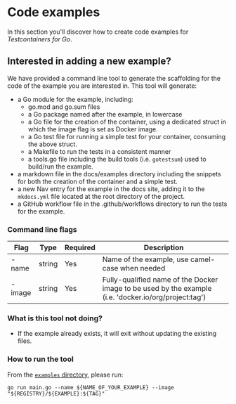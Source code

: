 # Code examples

In this section you'll discover how to create code examples for _Testcontainers for Go_.

## Interested in adding a new example?

We have provided a command line tool to generate the scaffolding for the code of the example you are interested in. This tool will generate:

- a Go module for the example, including:
    - go.mod and go.sum files
    - a Go package named after the example, in lowercase
    - a Go file for the creation of the container, using a dedicated struct in which the image flag is set as Docker image.
    - a Go test file for running a simple test for your container, consuming the above struct.
    - a Makefile to run the tests in a consistent manner
    - a tools.go file including the build tools (i.e. `gotestsum`) used to build/run the example.
- a markdown file in the docs/examples directory including the snippets for both the creation of the container and a simple test.
- a new Nav entry for the example in the docs site, adding it to the `mkdocs.yml` file located at the root directory of the project.
- a GitHub workflow file in the .github/workflows directory to run the tests for the example.

### Command line flags

| Flag | Type | Required | Description |
|------|------|----------|-------------|
| -name | string | Yes | Name of the example, use camel-case when needed |
| -image | string | Yes | Fully-qualified name of the Docker image to be used by the example (i.e. 'docker.io/org/project:tag') |

### What is this tool not doing?

- If the example already exists, it will exit without updating the existing files.

### How to run the tool

From the [`examples` directory]({{repo_url}}/tree/main/examples), please run:

```shell
go run main.go --name ${NAME_OF_YOUR_EXAMPLE} --image "${REGISTRY}/${EXAMPLE}:${TAG}"
```
